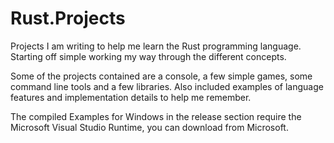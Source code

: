 # Rust.Projects
Projects I am writing to help me learn the Rust programming language.
Starting off simple working my way through the different concepts.

Some of the projects contained are a console, a few simple games,
some command line tools and a few libraries. Also included examples 
of language features and implementation details to help me remember.

The compiled Examples for Windows in the release section require
the Microsoft Visual Studio Runtime, you can download from Microsoft.

